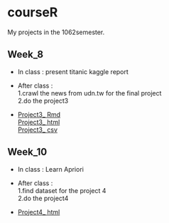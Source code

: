 # courseR

My projects in the 1062semester.

Week_8
------
* In class : present titanic kaggle report

* After class :<br />
 1.crawl the news from udn.tw for the final project <br />
 2.do the project3<br />

* [Project3_ Rmd](https://github.com/dppss90008/NTU-CSX-DataScience--Group5/blob/master/Project3/project_3.Rmd)<br />
  [Project3_ html](https://dppss90008.github.io/NTU-CSX-DataScience--Group5/Project3/project_3.nb.html)<br />
  [Project3_ csv](https://github.com/dppss90008/NTU-CSX-DataScience--Group5/blob/master/Project3/answer.csv)<br />

Week_10
------
* In class : Learn Apriori

* After class :<br />
 1.find dataset for the project 4 <br />
 2.do the project4<br />

* [Project4_ html](https://suuuuny.github.io/courseR/Project_4/Project_4.nb.html)<br />

